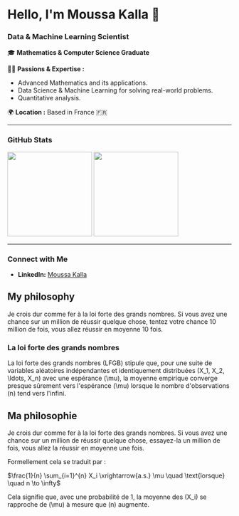 # Hello, I'm Moussa Kalla 👋

### **Data & Machine Learning Scientist**

🎓 **Mathematics & Computer Science Graduate** 

👨‍💻 **Passions & Expertise :**  
- Advanced Mathematics and its applications.  
- Data Science & Machine Learning for solving real-world problems.  
- Quantitative analysis. 

🌍 **Location :** Based in France 🇫🇷  

---

### **GitHub Stats**

<div><img height="190em" src="https://github-readme-stats.vercel.app/api/top-langs/?username=Moussa-Kalla&layout=compact&langs_count=7&border_color=22272e&bg_color=22272e&title_color=8f989f&text_color=8f989f&icon_color=b55c5e"/>&nbsp;<img height="190em" src="https://github-readme-stats.vercel.app/api?username=Moussa-Kalla&show_icons=true&border_color=22272e&bg_color=22272e&title_color=8f989f&icon_color=b55c5e&text_color=8f989f&include_all_commits=true&count_private=true"/></div>

---

### **Connect with Me**  
- **LinkedIn:** [Moussa Kalla](https://www.linkedin.com/in/moussa-kalla/)  

## My philosophy

Je crois dur comme fer à la loi forte des grands nombres. Si vous avez une chance sur un million de réussir quelque chose, tentez votre chance 10 million de fois, vous allez réussir en moyenne 10 fois.

### La loi forte des grands nombres

La loi forte des grands nombres (LFGB) stipule que, pour une suite de variables aléatoires indépendantes et identiquement distribuées \(X_1, X_2, \ldots, X_n\) avec une espérance \(\mu\), la moyenne empirique converge presque sûrement vers l'espérance \(\mu\) lorsque le nombre d'observations \(n\) tend vers l'infini.

## Ma philosophie

Je crois dur comme fer à la loi forte des grands nombres. Si vous avez une chance sur un million de réussir quelque chose, essayez-la un million de fois, vous allez la réussir en moyenne une fois.

Formellement cela se traduit par : 

$\frac{1}{n} \sum_{i=1}^{n} X_i \xrightarrow{a.s.} \mu \quad \text{lorsque} \quad n \to \infty$

Cela signifie que, avec une probabilité de 1, la moyenne des \(X_i\) se rapproche de \(\mu\) à mesure que \(n\) augmente.
